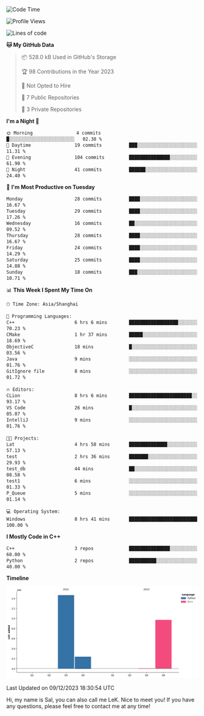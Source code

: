 <!--START_SECTION:waka-->
![Code Time](http://img.shields.io/badge/Code%20Time-72%20hrs%207%20mins-blue)

![Profile Views](http://img.shields.io/badge/Profile%20Views-11-blue)

![Lines of code](https://img.shields.io/badge/From%20Hello%20World%20I%27ve%20Written-2.7%20million%20lines%20of%20code-blue)

**🐱 My GitHub Data** 

> 📦 528.0 kB Used in GitHub's Storage 
 > 
> 🏆 98 Contributions in the Year 2023
 > 
> 🚫 Not Opted to Hire
 > 
> 📜 7 Public Repositories 
 > 
> 🔑 3 Private Repositories 
 > 
**I'm a Night 🦉** 

```text
🌞 Morning                4 commits           █░░░░░░░░░░░░░░░░░░░░░░░░   02.38 % 
🌆 Daytime                19 commits          ███░░░░░░░░░░░░░░░░░░░░░░   11.31 % 
🌃 Evening                104 commits         ███████████████░░░░░░░░░░   61.90 % 
🌙 Night                  41 commits          ██████░░░░░░░░░░░░░░░░░░░   24.40 % 
```
📅 **I'm Most Productive on Tuesday** 

```text
Monday                   28 commits          ████░░░░░░░░░░░░░░░░░░░░░   16.67 % 
Tuesday                  29 commits          ████░░░░░░░░░░░░░░░░░░░░░   17.26 % 
Wednesday                16 commits          ██░░░░░░░░░░░░░░░░░░░░░░░   09.52 % 
Thursday                 28 commits          ████░░░░░░░░░░░░░░░░░░░░░   16.67 % 
Friday                   24 commits          ████░░░░░░░░░░░░░░░░░░░░░   14.29 % 
Saturday                 25 commits          ████░░░░░░░░░░░░░░░░░░░░░   14.88 % 
Sunday                   18 commits          ███░░░░░░░░░░░░░░░░░░░░░░   10.71 % 
```


📊 **This Week I Spent My Time On** 

```text
🕑︎ Time Zone: Asia/Shanghai

💬 Programming Languages: 
C++                      6 hrs 6 mins        ██████████████████░░░░░░░   70.23 % 
CMake                    1 hr 37 mins        █████░░░░░░░░░░░░░░░░░░░░   18.69 % 
ObjectiveC               18 mins             █░░░░░░░░░░░░░░░░░░░░░░░░   03.56 % 
Java                     9 mins              ░░░░░░░░░░░░░░░░░░░░░░░░░   01.76 % 
GitIgnore file           8 mins              ░░░░░░░░░░░░░░░░░░░░░░░░░   01.72 % 

🔥 Editors: 
CLion                    8 hrs 6 mins        ███████████████████████░░   93.17 % 
VS Code                  26 mins             █░░░░░░░░░░░░░░░░░░░░░░░░   05.07 % 
IntelliJ                 9 mins              ░░░░░░░░░░░░░░░░░░░░░░░░░   01.76 % 

🐱‍💻 Projects: 
Lat                      4 hrs 58 mins       ██████████████░░░░░░░░░░░   57.13 % 
test                     2 hrs 36 mins       ███████░░░░░░░░░░░░░░░░░░   29.93 % 
test_db                  44 mins             ██░░░░░░░░░░░░░░░░░░░░░░░   08.58 % 
test1                    6 mins              ░░░░░░░░░░░░░░░░░░░░░░░░░   01.33 % 
P_Queue                  5 mins              ░░░░░░░░░░░░░░░░░░░░░░░░░   01.14 % 

💻 Operating System: 
Windows                  8 hrs 41 mins       █████████████████████████   100.00 % 
```

**I Mostly Code in C++** 

```text
C++                      3 repos             ███████████████░░░░░░░░░░   60.00 % 
Python                   2 repos             ██████████░░░░░░░░░░░░░░░   40.00 % 
```



**Timeline**

![Lines of Code chart](https://raw.githubusercontent.com/LeKZzzz/LeKZzzz/master/assets/bar_graph.png)


 Last Updated on 09/12/2023 18:30:54 UTC
<!--END_SECTION:waka-->

 Hi, my name is Sal, you can also call me LeK. Nice to meet you! If you have any questions, please feel free to contact me at any time!

